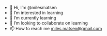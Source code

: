 - 👋 Hi, I’m @milesmatsen
- 👀 I’m interested in learning 
- 🌱 I’m currently learning 
- 💞️ I’m looking to collaborate on learning
- 📫 How to reach me miles.matsen@gmail.com

<!---
milesmatsen/milesmatsen is a ✨ special ✨ repository because its `README.md` (this file) appears on your GitHub profile.
You can click the Preview link to take a look at your changes.
--->
